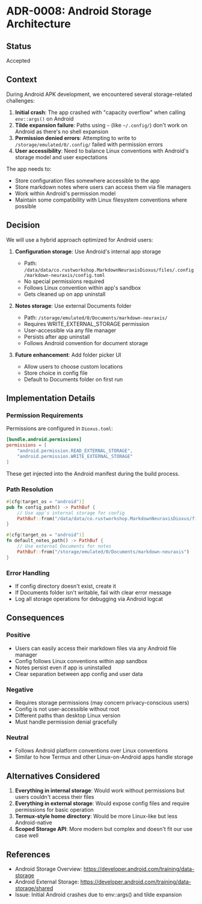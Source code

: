 # ADR-0008: Android Storage Architecture

## Status
Accepted

## Context

During Android APK development, we encountered several storage-related challenges:

1. **Initial crash**: The app crashed with "capacity overflow" when calling `env::args()` on Android
2. **Tilde expansion failure**: Paths using `~` (like `~/.config/`) don't work on Android as there's no shell expansion
3. **Permission denied errors**: Attempting to write to `/storage/emulated/0/.config/` failed with permission errors
4. **User accessibility**: Need to balance Linux conventions with Android's storage model and user expectations

The app needs to:
- Store configuration files somewhere accessible to the app
- Store markdown notes where users can access them via file managers
- Work within Android's permission model
- Maintain some compatibility with Linux filesystem conventions where possible

## Decision

We will use a hybrid approach optimized for Android users:

1. **Configuration storage**: Use Android's internal app storage
   - Path: `/data/data/co.rustworkshop.MarkdownNeuraxisDioxus/files/.config/markdown-neuraxis/config.toml`
   - No special permissions required
   - Follows Linux convention within app's sandbox
   - Gets cleaned up on app uninstall

2. **Notes storage**: Use external Documents folder
   - Path: `/storage/emulated/0/Documents/markdown-neuraxis/`
   - Requires WRITE_EXTERNAL_STORAGE permission
   - User-accessible via any file manager
   - Persists after app uninstall
   - Follows Android convention for document storage

3. **Future enhancement**: Add folder picker UI
   - Allow users to choose custom locations
   - Store choice in config file
   - Default to Documents folder on first run

## Implementation Details

### Permission Requirements
Permissions are configured in `Dioxus.toml`:
```toml
[bundle.android.permissions]
permissions = [
    "android.permission.READ_EXTERNAL_STORAGE",
    "android.permission.WRITE_EXTERNAL_STORAGE"
]
```

These get injected into the Android manifest during the build process.

### Path Resolution
```rust
#[cfg(target_os = "android")]
pub fn config_path() -> PathBuf {
    // Use app's internal storage for config
    PathBuf::from("/data/data/co.rustworkshop.MarkdownNeuraxisDioxus/files/.config/markdown-neuraxis/config.toml")
}

#[cfg(target_os = "android")]
fn default_notes_path() -> PathBuf {
    // Use external Documents for notes
    PathBuf::from("/storage/emulated/0/Documents/markdown-neuraxis")
}
```

### Error Handling
- If config directory doesn't exist, create it
- If Documents folder isn't writable, fail with clear error message
- Log all storage operations for debugging via Android logcat

## Consequences

### Positive
- Users can easily access their markdown files via any Android file manager
- Config follows Linux conventions within app sandbox
- Notes persist even if app is uninstalled
- Clear separation between app config and user data

### Negative
- Requires storage permissions (may concern privacy-conscious users)
- Config is not user-accessible without root
- Different paths than desktop Linux version
- Must handle permission denial gracefully

### Neutral
- Follows Android platform conventions over Linux conventions
- Similar to how Termux and other Linux-on-Android apps handle storage

## Alternatives Considered

1. **Everything in internal storage**: Would work without permissions but users couldn't access their files
2. **Everything in external storage**: Would expose config files and require permissions for basic operation
3. **Termux-style home directory**: Would be more Linux-like but less Android-native
4. **Scoped Storage API**: More modern but complex and doesn't fit our use case well

## References
- Android Storage Overview: https://developer.android.com/training/data-storage
- Android External Storage: https://developer.android.com/training/data-storage/shared
- Issue: Initial Android crashes due to env::args() and tilde expansion